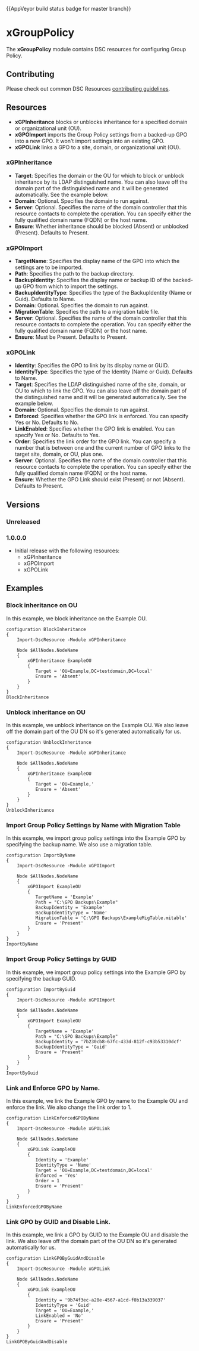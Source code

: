 {{AppVeyor build status badge for master branch}}

# xGroupPolicy

The **xGroupPolicy** module contains DSC resources for configuring Group Policy.

## Contributing
Please check out common DSC Resources [contributing guidelines](https://github.com/PowerShell/DscResource.Kit/blob/master/CONTRIBUTING.md).

## Resources

* **xGPInheritance** blocks or unblocks inheritance for a specified domain or organizational unit (OU).
* **xGPOImport** imports the Group Policy settings from a backed-up GPO into a new GPO. It won't import settings into an existing GPO.
* **xGPOLink** links a GPO to a site, domain, or organizational unit (OU).

### xGPInheritance

* **Target**: Specifies the domain or the OU for which to block or unblock inheritance by its LDAP distinguished name. You can also leave off the domain part of the distinguished name and it will be generated automatically. See the example below.
* **Domain**: Optional. Specifies the domain to run against.
* **Server**: Optional. Specifies the name of the domain controller that this resource contacts to complete the operation. You can specify either the fully qualified domain name (FQDN) or the host name.
* **Ensure**: Whether inheritance should be blocked (Absent) or unblocked (Present). Defaults to Present.

### xGPOImport

* **TargetName**: Specifies the display name of the GPO into which the settings are to be imported.
* **Path**: Specifies the path to the backup directory.
* **BackupIdentity**: Specifies the display name or backup ID of the backed-up GPO from which to import the settings.
* **BackupIdentityType**: Specifies the type of the BackupIdentity (Name or Guid). Defaults to Name.
* **Domain**: Optional. Specifies the domain to run against.
* **MigrationTable**: Specifies the path to a migration table file.
* **Server**: Optional. Specifies the name of the domain controller that this resource contacts to complete the operation. You can specify either the fully qualified domain name (FQDN) or the host name.
* **Ensure**: Must be Present. Defaults to Present.

### xGPOLink

* **Identity**: Specifies the GPO to link by its display name or GUID.
* **IdentityType**: Specifies the type of the Identity (Name or Guid). Defaults to Name.
* **Target**: Specifies the LDAP distinguished name of the site, domain, or OU to which to link the GPO. You can also leave off the domain part of the distinguished name and it will be generated automatically. See the example below.
* **Domain**: Optional. Specifies the domain to run against.
* **Enforced**: Specifies whether the GPO link is enforced. You can specify Yes or No. Defaults to No.
* **LinkEnabled**: Specifies whether the GPO link is enabled. You can specify Yes or No. Defaults to Yes.
* **Order**: Specifies the link order for the GPO link. You can specify a number that is between one and the current number of GPO links to the target site, domain, or OU, plus one.
* **Server**: Optional. Specifies the name of the domain controller that this resource contacts to complete the operation. You can specify either the fully qualified domain name (FQDN) or the host name.
* **Ensure**: Whether the GPO Link should exist (Present) or not (Absent). Defaults to Present.

## Versions

### Unreleased

### 1.0.0.0

* Initial release with the following resources:
    * xGPInheritance
    * xGPOImport
    * xGPOLink

## Examples
### Block inheritance on OU

In this example, we block inheritance on the Example OU.

```
configuration BlockInheritance
{
    Import-DscResource -Module xGPInheritance

    Node $AllNodes.NodeName
    {
        xGPInheritance ExampleOU
        {
           Target = 'OU=Example,DC=testdomain,DC=local'
           Ensure = 'Absent'
        }
    }
}
BlockInheritance
```

### Unblock inheritance on OU

In this example, we unblock inheritance on the Example OU. We also leave off the domain part of the OU DN so it's generated automatically for us.

```
configuration UnblockInheritance
{
    Import-DscResource -Module xGPInheritance

    Node $AllNodes.NodeName
    {
        xGPInheritance ExampleOU
        {
           Target = 'OU=Example,'
           Ensure = 'Absent'
        }
    }
}
UnblockInheritance
```

### Import Group Policy Settings by Name with Migration Table

In this example, we import group policy settings into the Example GPO by specifying the backup name. We also use a migration table.

```
configuration ImportByName
{
    Import-DscResource -Module xGPOImport

    Node $AllNodes.NodeName
    {
        xGPOImport ExampleOU
        {
           TargetName = 'Example'
           Path = "C:\GPO Backups\Example"
           BackupIdentity = 'Example'
           BackupIdentityType = 'Name'
           MigrationTable = 'C:\GPO Backups\ExampleMigTable.mitable'
           Ensure = 'Present'
        }
    }
}
ImportByName
```

### Import Group Policy Settings by GUID

In this example, we import group policy settings into the Example GPO by specifying the backup GUID.

```
configuration ImportByGuid
{
    Import-DscResource -Module xGPOImport

    Node $AllNodes.NodeName
    {
        xGPOImport ExampleOU
        {
           TargetName = 'Example'
           Path = "C:\GPO Backups\Example"
           BackupIdentity = '7b230cb8-67fc-433d-812f-c93b53310dcf'
           BackupIdentityType = 'Guid'
           Ensure = 'Present'
        }
    }
}
ImportByGuid
```

### Link and Enforce GPO by Name.

In this example, we link the Example GPO by name to the Example OU and enforce the link. We also change the link order to 1.

```
configuration LinkEnforcedGPOByName
{
    Import-DscResource -Module xGPOLink

    Node $AllNodes.NodeName
    {
        xGPOLink ExampleOU
        {
           Identity = 'Example'
           IdentityType = 'Name'
           Target = 'OU=Example,DC=testdomain,DC=local'
           Enforced = 'Yes'
           Order = 1
           Ensure = 'Present'
        }
    }
}
LinkEnforcedGPOByName
```

### Link GPO by GUID and Disable Link.

In this example, we link a GPO by GUID to the Example OU and disable the link. We also leave off the domain part of the OU DN so it's generated automatically for us.

```
configuration LinkGPOByGuidAndDisable
{
    Import-DscResource -Module xGPOLink

    Node $AllNodes.NodeName
    {
        xGPOLink ExampleOU
        {
           Identity = '9b74f3ec-a20e-4567-a1cd-f0b13a339037'
           IdentityType = 'Guid'
           Target = 'OU=Example,'
           LinkEnabled = 'No'
           Ensure = 'Present'
        }
    }
}
LinkGPOByGuidAndDisable
```
